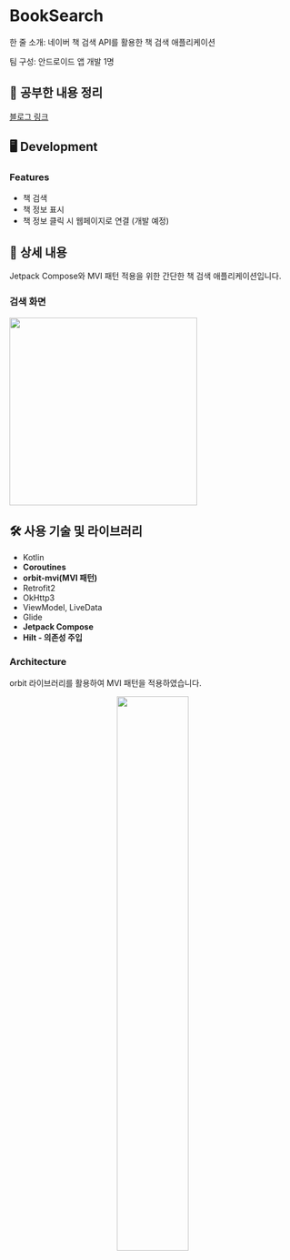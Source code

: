 # BookSearch

한 줄 소개: 네이버 책 검색 API를 활용한 책 검색 애플리케이션<p/>
팀 구성: 안드로이드 앱 개발 1명

## 🔗 공부한 내용 정리
[블로그 링크](https://blog.naver.com/pck4949/223382513406)

## 🖥 Development

### Features
- 책 검색
- 책 정보 표시
- 책 정보 클릭 시 웹페이지로 연결 (개발 예정)

## 📖 상세 내용
Jetpack Compose와 MVI 패턴 적용을 위한 간단한 책 검색 애플리케이션입니다.

### 검색 화면
<img width="330" src="https://github.com/changs97/BookSearch/assets/86148926/ab3dd0d6-f4f8-4cc8-9904-ab69acaa8e2e">

## 🛠️ 사용 기술 및 라이브러리
- Kotlin
- **Coroutines**
- **orbit-mvi(MVI 패턴)**
- Retrofit2
- OkHttp3
- ViewModel, LiveData
- Glide
- **Jetpack Compose**
- **Hilt - 의존성 주입**

### Architecture
orbit 라이브러리를 활용하여 MVI 패턴을 적용하였습니다.
<p align="center">
  <img src="https://github.com/GNUting/GNUting-Android/assets/86148926/cb2209c4-af1c-45a3-9f6e-6d9c83f39539" width="50%">
</p>

